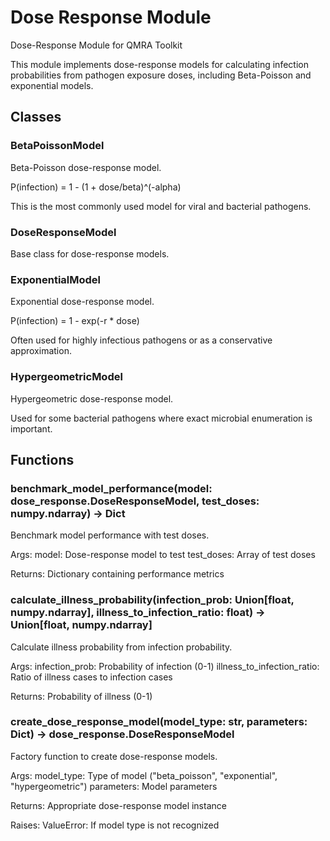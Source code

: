 # Dose Response Module

Dose-Response Module for QMRA Toolkit

This module implements dose-response models for calculating infection probabilities
from pathogen exposure doses, including Beta-Poisson and exponential models.

## Classes

### BetaPoissonModel

Beta-Poisson dose-response model.

P(infection) = 1 - (1 + dose/beta)^(-alpha)

This is the most commonly used model for viral and bacterial pathogens.

### DoseResponseModel

Base class for dose-response models.

### ExponentialModel

Exponential dose-response model.

P(infection) = 1 - exp(-r * dose)

Often used for highly infectious pathogens or as a conservative approximation.

### HypergeometricModel

Hypergeometric dose-response model.

Used for some bacterial pathogens where exact microbial enumeration is important.

## Functions

### benchmark_model_performance(model: dose_response.DoseResponseModel, test_doses: numpy.ndarray) -> Dict

Benchmark model performance with test doses.

Args:
    model: Dose-response model to test
    test_doses: Array of test doses

Returns:
    Dictionary containing performance metrics

### calculate_illness_probability(infection_prob: Union[float, numpy.ndarray], illness_to_infection_ratio: float) -> Union[float, numpy.ndarray]

Calculate illness probability from infection probability.

Args:
    infection_prob: Probability of infection (0-1)
    illness_to_infection_ratio: Ratio of illness cases to infection cases

Returns:
    Probability of illness (0-1)

### create_dose_response_model(model_type: str, parameters: Dict) -> dose_response.DoseResponseModel

Factory function to create dose-response models.

Args:
    model_type: Type of model ("beta_poisson", "exponential", "hypergeometric")
    parameters: Model parameters

Returns:
    Appropriate dose-response model instance

Raises:
    ValueError: If model type is not recognized

